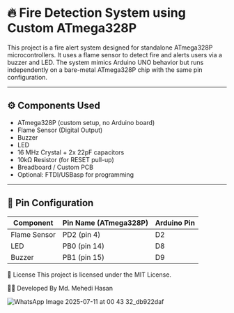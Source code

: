 # 🔥 Fire Detection System using Custom ATmega328P

This project is a fire alert system designed for standalone ATmega328P microcontrollers. It uses a flame sensor to detect fire and alerts users via a buzzer and LED. The system mimics Arduino UNO behavior but runs independently on a bare-metal ATmega328P chip with the same pin configuration.

---

## ⚙️ Components Used

- ATmega328P (custom setup, no Arduino board)
- Flame Sensor (Digital Output)
- Buzzer
- LED
- 16 MHz Crystal + 2x 22pF capacitors
- 10kΩ Resistor (for RESET pull-up)
- Breadboard / Custom PCB
- Optional: FTDI/USBasp for programming

---

## 🧠 Pin Configuration

| Component     | Pin Name (ATmega328P) | Arduino Pin |
|---------------|------------------------|-------------|
| Flame Sensor  | PD2 (pin 4)            | D2          |
| LED           | PB0 (pin 14)           | D8          |
| Buzzer        | PB1 (pin 15)           | D9          |

📘 License
This project is licensed under the MIT License.

👨‍💻 Developed By
Md. Mehedi Hasan



![WhatsApp Image 2025-07-11 at 00 43 32_db922daf](https://github.com/user-attachments/assets/a05c33b9-aff3-4439-afbf-beb458347753)

 
